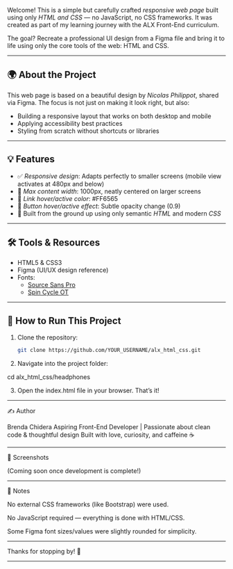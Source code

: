Welcome! This is a simple but carefully crafted *responsive web page* built using only *HTML and CSS* — no JavaScript, no CSS frameworks. It was created as part of my learning journey with the ALX Front-End curriculum.

The goal? Recreate a professional UI design from a Figma file and bring it to life using only the core tools of the web: HTML and CSS.

---

## 🌍 About the Project

This web page is based on a beautiful design by *Nicolas Philippot*, shared via Figma. The focus is not just on making it look right, but also:
- Building a responsive layout that works on both desktop and mobile
- Applying accessibility best practices
- Styling from scratch without shortcuts or libraries

---

## 💡 Features

- ✅ *Responsive design*: Adapts perfectly to smaller screens (mobile view activates at 480px and below)
- 🎯 *Max content width*: 1000px, neatly centered on larger screens
- 🔗 *Link hover/active color*: #FF6565
- 🔘 *Button hover/active effect*: Subtle opacity change (0.9)
- 💅 Built from the ground up using only semantic *HTML* and modern *CSS*

---

## 🛠 Tools & Resources

- HTML5 & CSS3
- Figma (UI/UX design reference)
- Fonts:
  - [Source Sans Pro](https://fonts.google.com/specimen/Source+Sans+Pro)
  - [Spin Cycle OT](https://www.cufonfonts.com/font/spin-cycle-ot)

---

## 🧪 How to Run This Project

1. Clone the repository:
   ```bash
   git clone https://github.com/YOUR_USERNAME/alx_html_css.git

2. Navigate into the project folder:

cd alx_html_css/headphones


3. Open the index.html file in your browser. That’s it!




---

✍ Author

Brenda Chidera
Aspiring Front-End Developer | Passionate about clean code & thoughtful design
Built with love, curiosity, and caffeine ☕


---

📸 Screenshots

(Coming soon once development is complete!)


---

📌 Notes

No external CSS frameworks (like Bootstrap) were used.

No JavaScript required — everything is done with HTML/CSS.

Some Figma font sizes/values were slightly rounded for simplicity.



---

Thanks for stopping by! 🚀

---